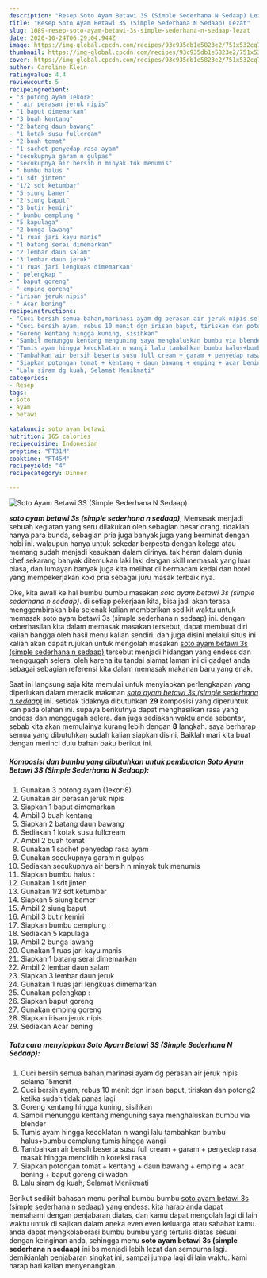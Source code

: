 ```yaml
---
description: "Resep Soto Ayam Betawi 3S (Simple Sederhana N Sedaap) Lezat"
title: "Resep Soto Ayam Betawi 3S (Simple Sederhana N Sedaap) Lezat"
slug: 1089-resep-soto-ayam-betawi-3s-simple-sederhana-n-sedaap-lezat
date: 2020-10-24T06:29:04.944Z
image: https://img-global.cpcdn.com/recipes/93c935db1e5823e2/751x532cq70/soto-ayam-betawi-3s-simple-sederhana-n-sedaap-foto-resep-utama.jpg
thumbnail: https://img-global.cpcdn.com/recipes/93c935db1e5823e2/751x532cq70/soto-ayam-betawi-3s-simple-sederhana-n-sedaap-foto-resep-utama.jpg
cover: https://img-global.cpcdn.com/recipes/93c935db1e5823e2/751x532cq70/soto-ayam-betawi-3s-simple-sederhana-n-sedaap-foto-resep-utama.jpg
author: Caroline Klein
ratingvalue: 4.4
reviewcount: 5
recipeingredient:
- "3 potong ayam 1ekor8"
- " air perasan jeruk nipis"
- "1 baput dimemarkan"
- "3 buah kentang"
- "2 batang daun bawang"
- "1 kotak susu fullcream"
- "2 buah tomat"
- "1 sachet penyedap rasa ayam"
- "secukupnya garam n gulpas"
- "secukupnya air bersih n minyak tuk menumis"
- " bumbu halus "
- "1 sdt jinten"
- "1/2 sdt ketumbar"
- "5 siung bamer"
- "2 siung baput"
- "3 butir kemiri"
- " bumbu cemplung "
- "5 kapulaga"
- "2 bunga lawang"
- "1 ruas jari kayu manis"
- "1 batang serai dimemarkan"
- "2 lembar daun salam"
- "3 lembar daun jeruk"
- "1 ruas jari lengkuas dimemarkan"
- " pelengkap "
- " baput goreng"
- " emping goreng"
- "irisan jeruk nipis"
- " Acar bening"
recipeinstructions:
- "Cuci bersih semua bahan,marinasi ayam dg perasan air jeruk nipis selama 15menit"
- "Cuci bersih ayam, rebus 10 menit dgn irisan baput, tiriskan dan potong2 ketika sudah tidak panas lagi"
- "Goreng kentang hingga kuning, sisihkan"
- "Sambil menunggu kentang menguning saya menghaluskan bumbu via blender"
- "Tumis ayam hingga kecoklatan n wangi lalu tambahkan bumbu halus+bumbu cemplung,tumis hingga wangi"
- "Tambahkan air bersih beserta susu full cream + garam + penyedap rasa, masak hingga mendidih n koreksi rasa"
- "Siapkan potongan tomat + kentang + daun bawang + emping + acar bening + baput goreng di wadah"
- "Lalu siram dg kuah, Selamat Menikmati"
categories:
- Resep
tags:
- soto
- ayam
- betawi

katakunci: soto ayam betawi 
nutrition: 165 calories
recipecuisine: Indonesian
preptime: "PT31M"
cooktime: "PT45M"
recipeyield: "4"
recipecategory: Dinner

---
```



![Soto Ayam Betawi 3S (Simple Sederhana N Sedaap)](https://img-global.cpcdn.com/recipes/93c935db1e5823e2/751x532cq70/soto-ayam-betawi-3s-simple-sederhana-n-sedaap-foto-resep-utama.jpg)

<b><i>soto ayam betawi 3s (simple sederhana n sedaap)</i></b>, Memasak menjadi sebuah kegiatan yang seru dilakukan oleh sebagian besar orang. tidaklah hanya para bunda, sebagian pria juga banyak juga yang berminat dengan hobi ini. walaupun hanya untuk sekedar berpesta dengan kolega atau memang sudah menjadi kesukaan dalam dirinya. tak heran dalam dunia chef sekarang banyak ditemukan laki laki dengan skill memasak yang luar biasa, dan lumayan banyak juga kita melihat di bermacam kedai dan hotel yang mempekerjakan koki pria sebagai juru masak terbaik nya.



Oke, kita awali ke hal bumbu bumbu masakan <i>soto ayam betawi 3s (simple sederhana n sedaap)</i>. di setiap pekerjaan kita, bisa jadi akan terasa menggembirakan bila sejenak kalian memberikan sedikit waktu untuk memasak soto ayam betawi 3s (simple sederhana n sedaap) ini. dengan keberhasilan kita dalam memasak masakan tersebut, dapat membuat diri kalian bangga oleh hasil menu kalian sendiri. dan juga disini melalui situs ini kalian akan dapat rujukan untuk mengolah masakan <u>soto ayam betawi 3s (simple sederhana n sedaap)</u> tersebut menjadi hidangan yang endess dan menggugah selera, oleh karena itu tandai alamat laman ini di gadget anda sebagai sebagian referensi kita dalam memasak makanan baru yang enak.


Saat ini langsung saja kita memulai untuk menyiapkan perlengkapan yang diperlukan dalam meracik makanan <u><i>soto ayam betawi 3s (simple sederhana n sedaap)</i></u> ini. setidak tidaknya dibutuhkan <b>29</b> komposisi yang diperuntuk kan pada olahan ini. supaya berikutnya dapat menghasilkan rasa yang endess dan menggugah selera. dan juga sediakan waktu anda sebentar, sebab kita akan memulainya kurang lebih dengan <b>8</b> langkah. saya berharap semua yang dibutuhkan sudah kalian siapkan disini, Baiklah mari kita buat dengan merinci dulu bahan baku berikut ini.

<!--inarticleads1-->

##### Komposisi dan bumbu yang dibutuhkan untuk pembuatan Soto Ayam Betawi 3S (Simple Sederhana N Sedaap):

1. Gunakan 3 potong ayam (1ekor:8)
1. Gunakan  air perasan jeruk nipis
1. Siapkan 1 baput dimemarkan
1. Ambil 3 buah kentang
1. Siapkan 2 batang daun bawang
1. Sediakan 1 kotak susu fullcream
1. Ambil 2 buah tomat
1. Gunakan 1 sachet penyedap rasa ayam
1. Gunakan secukupnya garam n gulpas
1. Sediakan secukupnya air bersih n minyak tuk menumis
1. Siapkan  bumbu halus :
1. Gunakan 1 sdt jinten
1. Gunakan 1/2 sdt ketumbar
1. Siapkan 5 siung bamer
1. Ambil 2 siung baput
1. Ambil 3 butir kemiri
1. Siapkan  bumbu cemplung :
1. Sediakan 5 kapulaga
1. Ambil 2 bunga lawang
1. Gunakan 1 ruas jari kayu manis
1. Siapkan 1 batang serai dimemarkan
1. Ambil 2 lembar daun salam
1. Siapkan 3 lembar daun jeruk
1. Gunakan 1 ruas jari lengkuas dimemarkan
1. Gunakan  pelengkap :
1. Siapkan  baput goreng
1. Gunakan  emping goreng
1. Siapkan irisan jeruk nipis
1. Sediakan  Acar bening




<!--inarticleads2-->

##### Tata cara menyiapkan Soto Ayam Betawi 3S (Simple Sederhana N Sedaap):

1. Cuci bersih semua bahan,marinasi ayam dg perasan air jeruk nipis selama 15menit
1. Cuci bersih ayam, rebus 10 menit dgn irisan baput, tiriskan dan potong2 ketika sudah tidak panas lagi
1. Goreng kentang hingga kuning, sisihkan
1. Sambil menunggu kentang menguning saya menghaluskan bumbu via blender
1. Tumis ayam hingga kecoklatan n wangi lalu tambahkan bumbu halus+bumbu cemplung,tumis hingga wangi
1. Tambahkan air bersih beserta susu full cream + garam + penyedap rasa, masak hingga mendidih n koreksi rasa
1. Siapkan potongan tomat + kentang + daun bawang + emping + acar bening + baput goreng di wadah
1. Lalu siram dg kuah, Selamat Menikmati




Berikut sedikit bahasan menu perihal bumbu bumbu <u>soto ayam betawi 3s (simple sederhana n sedaap)</u> yang endess. kita harap anda dapat memahami dengan penjabaran diatas, dan kamu dapat mengolah lagi di lain waktu untuk di sajikan dalam aneka even even keluarga atau sahabat kamu. anda dapat mengkolaborasi bumbu bumbu yang tertulis diatas sesuai dengan keinginan anda, sehingga menu <b>soto ayam betawi 3s (simple sederhana n sedaap)</b> ini bs menjadi lebih lezat dan sempurna lagi. demikianlah penjabaran singkat ini, sampai jumpa lagi di lain waktu. kami harap hari kalian menyenangkan.
